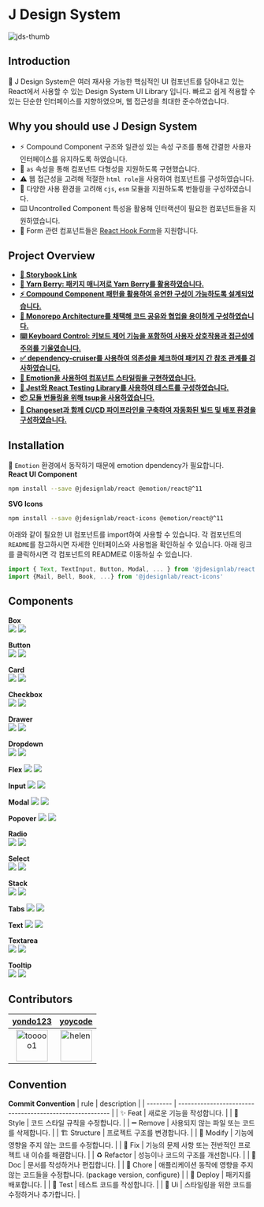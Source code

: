 # J Design System

![jds-thumb](https://github.com/react95-io/React95/assets/46988995/ac97b7f7-2420-40f6-9990-25217a8381df)

## Introduction

💎 J Design System은 여러 재사용 가능한 핵심적인 UI 컴포넌트를 담아내고 있는 React에서 사용할 수 있는 Design System UI Library 입니다. 빠르고 쉽게 적용할 수 있는 단순한 인터페이스를 지향하였으며, 웹 접근성을 최대한 준수하였습니다.

## Why you should use J Design System

- ⚡️ Compound Component 구조와 일관성 있는 속성 구조를 통해 간결한 사용자 인터페이스를 유지하도록 하였습니다.
- 🌈 `as` 속성을 통해 컴포넌트 다형성을 지원하도록 구현했습니다.
- ⚠️ 웹 접근성을 고려해 적절한 `html role`을 사용하여 컴포넌트를 구성하였습니다.
- 🧩 다양한 사용 환경을 고려해 `cjs`, `esm` 모듈을 지원하도록 번들링을 구성하였습니다.
- ⌨️ Uncontrolled Component 특성을 활용해 인터랙션이 필요한 컴포넌트들을 지원하였습니다.
- 💫 Form 관련 컴포넌트들은 [React Hook Form](https://react-hook-form.com/)을 지원합니다.

## Project Overview

- **[💄 Storybook Link](https://designsystemlab.github.io/design-system/)**
- **[🚚 Yarn Berry: 패키지 매니저로 Yarn Berry를 활용하였습니다.](https://github.com/DesignSystemLab/design-system/wiki/Package-Manager:-Yarn-Berry)**
- **[⚡️ Compound Component 패턴을 활용하여 유연한 구성이 가능하도록 설계되었습니다.](https://github.com/DesignSystemLab/design-system/wiki/Compound-Component-Pattern)**
- **[🏢 Monorepo Architecture를 채택해 코드 공유와 협업을 용이하게 구성하였습니다.](https://github.com/DesignSystemLab/design-system/wiki/Monorepo-Architecture)**
- **[⌨️ Keyboard Control: 키보드 제어 기능을 포함하여 사용자 상호작용과 접근성에 주의를 기울였습니다.](https://github.com/DesignSystemLab/design-system/wiki/Keyboard-Control)**
- **[✅ dependency-cruiser를 사용하여 의존성을 체크하여 패키지 간 참조 관계를 검사하였습니다.](https://github.com/DesignSystemLab/design-system/wiki/dependency-cruiser)**
- **[💅 Emotion을 사용하여 컴포넌트 스타일링을 구현하였습니다.](https://github.com/DesignSystemLab/design-system/wiki/Styling-Library:-Emotion)**
- **[🧪 Jest와 React Testing Library를 사용하여 테스트를 구성하였습니다.](https://github.com/DesignSystemLab/design-system/wiki/Test-Using-JEST-&-React-Testing-Library)**
- **[📦 모듈 번들링을 위해 tsup을 사용하였습니다.](https://github.com/DesignSystemLab/design-system/wiki/tsup%EC%9D%84-%ED%99%9C%EC%9A%A9%ED%95%9C-%EB%B2%88%EB%93%A4%EB%A7%81)**
- **[🚀 Changeset과 함께 CI/CD 파이프라인을 구축하여 자동화된 빌드 및 배포 환경을 구성하였습니다.](https://github.com/DesignSystemLab/design-system/wiki/%F0%9F%A6%8B-Changeset-CI-CD)**

## Installation

💅 `Emotion` 환경에서 동작하기 때문에 emotion dpendency가 필요합니다.  
**React UI Component**

```bash
npm install --save @jdesignlab/react @emotion/react@^11
```

**SVG Icons**

```bash
npm install --save @jdesignlab/react-icons @emotion/react@^11
```

아래와 같이 필요한 UI 컴포넌트를 import하여 사용할 수 있습니다. 각 컴포넌트의 `README`를 참고하시면 자세한 인터페이스와 사용법을 확인하실 수 있습니다. 아래 링크를 클릭하시면 각 컴포넌트의 README로 이동하실 수 있습니다.

```jsx
import { Text, TextInput, Button, Modal, ... } from '@jdesignlab/react';
import {Mail, Bell, Book, ...} from '@jdesignlab/react-icons'
```

## Components

**Box**  
[<img src="https://img.shields.io/badge/README-1dd1a1?style=flat&logo=README&logoColor=white">](https://github.com/DesignSystemLab/design-system/tree/main/packages/box) [<img src="https://img.shields.io/badge/storybook-FF4785?style=flat&logo=storybook&logoColor=white&style">](https://designsystemlab.github.io/design-system/?path=/docs/layout-box--basic)

**Button**  
[<img src="https://img.shields.io/badge/README-1dd1a1?style=flat&logo=README&logoColor=white">](https://github.com/DesignSystemLab/design-system/tree/main/packages/button) [<img src="https://img.shields.io/badge/storybook-FF4785?style=flat&logo=storybook&logoColor=white&style">](https://designsystemlab.github.io/design-system/?path=/docs/actions-button--basic)

**Card**  
[<img src="https://img.shields.io/badge/README-1dd1a1?style=flat&logo=README&logoColor=white">](https://github.com/DesignSystemLab/design-system/tree/main/packages/card) [<img src="https://img.shields.io/badge/storybook-FF4785?style=flat&logo=storybook&logoColor=white&style">](https://designsystemlab.github.io/design-system/?path=/docs/data-display-card--basic)

**Checkbox**  
[<img src="https://img.shields.io/badge/README-1dd1a1?style=flat&logo=README&logoColor=white">](https://github.com/DesignSystemLab/design-system/tree/main/packages/checkbox) [<img src="https://img.shields.io/badge/storybook-FF4785?style=flat&logo=storybook&logoColor=white&style">](https://designsystemlab.github.io/design-system/?path=/docs/data-display-card--basic)

**Drawer**  
[<img src="https://img.shields.io/badge/README-1dd1a1?style=flat&logo=README&logoColor=white">](https://github.com/DesignSystemLab/design-system/tree/main/packages/drawer) [<img src="https://img.shields.io/badge/storybook-FF4785?style=flat&logo=storybook&logoColor=white&style">](https://designsystemlab.github.io/design-system/?path=/docs/actions-drawer--basic)

**Dropdown**  
[<img src="https://img.shields.io/badge/README-1dd1a1?style=flat&logo=README&logoColor=white">](https://github.com/DesignSystemLab/design-system/tree/main/packages/dropdown) [<img src="https://img.shields.io/badge/storybook-FF4785?style=flat&logo=storybook&logoColor=white&style">](https://designsystemlab.github.io/design-system/?path=/docs/layout-dropdown--basic)

**Flex**
[<img src="https://img.shields.io/badge/README-1dd1a1?style=flat&logo=README&logoColor=white">](https://github.com/DesignSystemLab/design-system/tree/main/packages/flex) [<img src="https://img.shields.io/badge/storybook-FF4785?style=flat&logo=storybook&logoColor=white&style">](https://designsystemlab.github.io/design-system/?path=/docs/layout-flex--basic)

**Input**
[<img src="https://img.shields.io/badge/README-1dd1a1?style=flat&logo=README&logoColor=white">](https://github.com/DesignSystemLab/design-system/tree/main/packages/input) [<img src="https://img.shields.io/badge/storybook-FF4785?style=flat&logo=storybook&logoColor=white&style">](https://designsystemlab.github.io/design-system/?path=/docs/forms-textinput--basic)

**Modal**
[<img src="https://img.shields.io/badge/README-1dd1a1?style=flat&logo=README&logoColor=white">](https://github.com/DesignSystemLab/design-system/tree/main/packages/modal) [<img src="https://img.shields.io/badge/storybook-FF4785?style=flat&logo=storybook&logoColor=white&style">](https://designsystemlab.github.io/design-system/?path=/docs/actions-modal--basic)

**Popover**
[<img src="https://img.shields.io/badge/README-1dd1a1?style=flat&logo=README&logoColor=white">](https://github.com/DesignSystemLab/design-system/tree/main/packages/popover) [<img src="https://img.shields.io/badge/storybook-FF4785?style=flat&logo=storybook&logoColor=white&style">](https://designsystemlab.github.io/design-system/?path=/docs/actions-popover--basic)

**Radio**  
[<img src="https://img.shields.io/badge/README-1dd1a1?style=flat&logo=README&logoColor=white">](https://github.com/DesignSystemLab/design-system/tree/main/packages/radio) [<img src="https://img.shields.io/badge/storybook-FF4785?style=flat&logo=storybook&logoColor=white&style">](https://designsystemlab.github.io/design-system/?path=/docs/forms-radio--basic)

**Select**  
[<img src="https://img.shields.io/badge/README-1dd1a1?style=flat&logo=README&logoColor=white">](https://github.com/DesignSystemLab/design-system/tree/main/packages/select) [<img src="https://img.shields.io/badge/storybook-FF4785?style=flat&logo=storybook&logoColor=white&style">](https://designsystemlab.github.io/design-system/?path=/docs/forms-select--basic)

**Stack**  
[<img src="https://img.shields.io/badge/README-1dd1a1?style=flat&logo=README&logoColor=white">](https://github.com/DesignSystemLab/design-system/tree/main/packages/stack) [<img src="https://img.shields.io/badge/storybook-FF4785?style=flat&logo=storybook&logoColor=white&style">](https://designsystemlab.github.io/design-system/?path=/docs/layout-stack--basic)

**Tabs**
[<img src="https://img.shields.io/badge/README-1dd1a1?style=flat&logo=README&logoColor=white">](https://github.com/DesignSystemLab/design-system/tree/main/packages/tabs) [<img src="https://img.shields.io/badge/storybook-FF4785?style=flat&logo=storybook&logoColor=white&style">](https://designsystemlab.github.io/design-system/?path=/docs/navigation-tabs--basic)

**Text**
[<img src="https://img.shields.io/badge/README-1dd1a1?style=flat&logo=README&logoColor=white">](https://github.com/DesignSystemLab/design-system/tree/main/packages/tabs) [<img src="https://img.shields.io/badge/storybook-FF4785?style=flat&logo=storybook&logoColor=white&style">](https://designsystemlab.github.io/design-system/?path=/docs/typography-text--basic)

**Textarea**  
[<img src="https://img.shields.io/badge/README-1dd1a1?style=flat&logo=README&logoColor=white">](https://github.com/DesignSystemLab/design-system/tree/main/packages/textarea) [<img src="https://img.shields.io/badge/storybook-FF4785?style=flat&logo=storybook&logoColor=white&style">](https://designsystemlab.github.io/design-system/?path=/docs/forms-textarea--basic)

**Tooltip**  
[<img src="https://img.shields.io/badge/README-1dd1a1?style=flat&logo=README&logoColor=white">](https://github.com/DesignSystemLab/design-system/tree/main/packages/tooltip) [<img src="https://img.shields.io/badge/storybook-FF4785?style=flat&logo=storybook&logoColor=white&style">](https://designsystemlab.github.io/design-system/?path=/docs/layout-stack--basic)

## Contributors

|                             [yondo123](https://github.com/yondo123)<br/>                              |                             [yoycode](https://github.com/yoycode)<br/>                              |
| :---------------------------------------------------------------------------------------------------: | :-------------------------------------------------------------------------------------------------: |
| <img src="https://avatars.githubusercontent.com/u/46988995?v=4" alt="tooooo1" width="64" height="64"> | <img src="https://avatars.githubusercontent.com/u/65293082?v=4" alt="helen" width="64" height="64"> |

## Convention

**Commit Convention**
| rule | description |
| -------- | -------------------------------------------------------- |
| ✨ Feat | 새로운 기능을 작성합니다. |
| 🎨 Style | 코드 스타일 규칙을 수정합니다. |
| ➖ Remove | 사용되지 않는 파일 또는 코드를 삭제합니다. |
| 🏗️ Structure | 프로젝트 구조를 변경합니다. |
| 🔧 Modify | 기능에 영향을 주지 않는 코드를 수정합니다. |
| 🐛 Fix | 기능의 문제 사항 또는 전반적인 프로젝트 내 이슈를 해결합니다. |
| ♻️ Refactor | 성능이나 코드의 구조를 개선합니다. |
| 📝 Doc | 문서를 작성하거나 편집합니다. |
| 🤡 Chore | 애플리케이션 동작에 영향을 주지 않는 코드들을 수정합니다. (package version, configure) |
| 🚀 Deploy | 패키지를 배포합니다. |
| 🧪 Test | 테스트 코드를 작성합니다. |
| 💄 Ui | 스타일링을 위한 코드를 수정하거나 추가합니다. |
